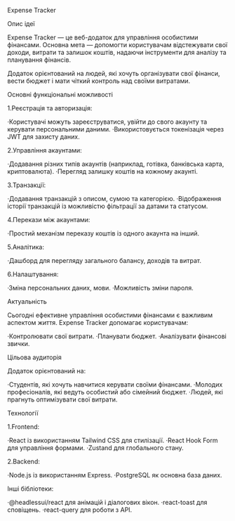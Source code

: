 Expense Tracker

Опис ідеї

Expense Tracker — це веб-додаток для управління особистими фінансами. Основна мета — допомогти користувачам відстежувати свої доходи, витрати та залишок коштів, надаючи інструменти для аналізу та планування фінансів.

Додаток орієнтований на людей, які хочуть організувати свої фінанси, вести бюджет і мати чіткий контроль над своїми витратами.

Основні функціональні можливості

1.Реєстрація та авторизація:

·Користувачі можуть зареєструватися, увійти до свого акаунту та керувати персональними даними.
·Використовується токенізація через JWT для захисту даних.

2.Управління акаунтами:

·Додавання різних типів акаунтів (наприклад, готівка, банківська карта, криптовалюта).
·Перегляд залишку коштів на кожному акаунті.

3.Транзакції:

·Додавання транзакцій з описом, сумою та категорією.
·Відображення історії транзакцій із можливістю фільтрації за датами та статусом.

4.Перекази між акаунтами:

·Простий механізм переказу коштів із одного акаунта на інший.

5.Аналітика:

·Дашборд для перегляду загального балансу, доходів та витрат.

6.Налаштування:

·Зміна персональних даних, мови.
·Можливість зміни пароля.

Актуальність

Сьогодні ефективне управління особистими фінансами є важливим аспектом життя. Expense Tracker допомагає користувачам:

·Контролювати свої витрати.
·Планувати бюджет.
·Аналізувати фінансові звички.

Цільова аудиторія

Додаток орієнтований на:

·Студентів, які хочуть навчитися керувати своїми фінансами.
·Молодих професіоналів, які ведуть особистий або сімейний бюджет.
·Людей, які прагнуть оптимізувати свої витрати.

Технології

1.Frontend:

·React із використанням Tailwind CSS для стилізації.
·React Hook Form для управління формами.
·Zustand для глобального стану.

2.Backend:

·Node.js із використанням Express.
·PostgreSQL як основна база даних.

Інші бібліотеки:

·@headlessui/react для анімацій і діалогових вікон.
·react-toast для сповіщень.
·react-query для роботи з API.
